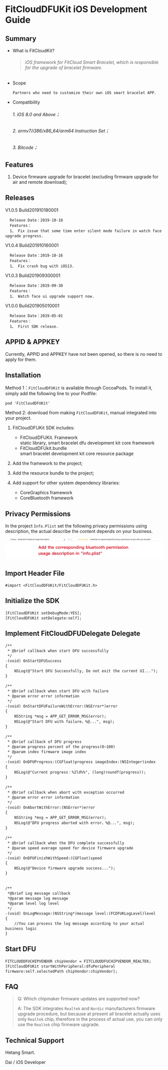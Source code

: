 # FitCloudDFUKit iOS Development Guide

## Summary
* What is FitCloudKit? 
  
  >###### iOS framework for FitCloud Smart Bracelet, which is responsible for the upgrade of bracelet firmware. 
         
* Scope

  ```
  Partners who need to customize their own iOS smart bracelet APP.
  ```

* Compatibility
  
  ###### 1. iOS 8.0 and Above；
  
  ###### 2. armv7/i386/x86_64/arm64 Instruction Set；
  
  ###### 3. Bitcode；
  
 
## Features
 
1. Device firmware upgrade for bracelet (excluding firmware upgrade for air and remote download);
 
## Releases

V1.0.5 Build201910180001

```
  Release Date：2019-10-18
  Features：
  1、 Fix issue that some time enter silent mode failure in watch face upgrade progress.
```

V1.0.4 Build201910160001

```
  Release Date：2019-10-16
  Features：
  1、 Fix crash bug with iOS13.
```

V1.0.3 Build201909300001

```
  Release Date：2019-09-30
  Features：
  1、 Watch face ui upgrade support now.
```

V1.0.0 Build201905010001

```
  Release Date：2019-05-01
  Features：
  1、 First SDK release.
```

## APPID & APPKEY

Currently, APPID and APPKEY have not been opened, so there is no need to apply for them.

## Installation

Method 1：`FitCloudDFUKit` is available through CocoaPods. To install it, simply add the following line to your Podfile:

```
pod 'FitCloudDFUKit'
```

Method 2: download from making ` FitCloudDFUKit `, manual integrated into your project.

1. FitCloudDFUKit SDK includes:
    * FitCloudDFUKit. Framework  
      static library, smart bracelet dfu development kit core framework
    * FitCloudDFUkit.bundle   
      smart bracelet development kit core resource package

2. Add the framework to the project;

3. Add the resource bundle to the project;

4. Add support for other system dependency libraries:

    * CoreGraphics framework
    * CoreBluetooth framework

## Privacy Permissions
In the project `Info.Plist` set the following privacy permissions using description, the actual describe the content depends on your business.

![Bluetooth Privacy Permission](media/privacy_bluetooth_en.png)


## Import Header File

```objc
#import <FitCloudDFUKit/FitCloudDFUKit.h>
```

## Initialize the SDK

```objc
[FitCloudDFUKit setDebugMode:YES];
[FitCloudDFUKit setDelegate:self];
```

## Implement FitCloudDFUDelegate Delegate

```objc
/**
 * @brief callback when start DFU successfully
 */
-(void) OnStartDFUSuccess
{
    NSLog(@"Start DFU Successfully, Do not exit the current UI...");
}

/**
 * @brief callback when start DFU with failure
 * @param error error information
 */
-(void) OnStartDFUFailureWithError:(NSError*)error
{
    NSString *msg = APP_GET_ERROR_MSG(error);
    NSLog(@"Start DFU with failure，%@...", msg);
}

/**
 * @brief callback of DFU progress
 * @param progress percent of the progress(0~100)
 * @param index firmware image index
 */
-(void) OnDFUProgress:(CGFloat)progress imageIndex:(NSInteger)index
{
    NSLog(@"Current progress：%2ld%%", (long)roundf(progress));
}

/**
 * @brief callback when abort with exception occurred
 * @param error error information
 */
-(void) OnAbortWithError:(NSError*)error
{
    NSString *msg = APP_GET_ERROR_MSG(error);
    NSLog(@"DFU progress aborted with error，%@...", msg);
}

/**
 * @brief callback when the DFU complete successfully
 * @param speed average speed for device firmware upgrade
 */
-(void) OnDFUFinishWithSpeed:(CGFloat)speed
{
    NSLog(@"Device firmware upgrade success...");
}


/**
 *@brief Log message callback
 *@param message log message
 *@param level log level
 */
-(void) OnLogMessage:(NSString*)message level:(FCDFUKLogLevel)level
{
    //You can process the log message according to your actual business logic
}
```

## Start DFU

```objc
FITCLOUDDFUCHIPVENDOR chipVendor = FITCLOUDDFUCHIPVENDOR_REALTEK;
[FitCloudDFUKit startWithPeripheral:dfuPeripheral firmware:self.selectedPath chipVendor:chipVendor];
```

## FAQ

>Q: Which chipmaker firmware updates are supported now?
>
>A: The SDK integrates ` Realtek ` and ` Nordic ` manufacturers firmware upgrade procedure, but because at present all bracelet actually uses only ` Realtek ` chip, therefore in the process of actual use, you can only use the ` Realtek ` chip firmware upgrade.

## Technical Support

Hetang Smart.

Dai / iOS Developer



